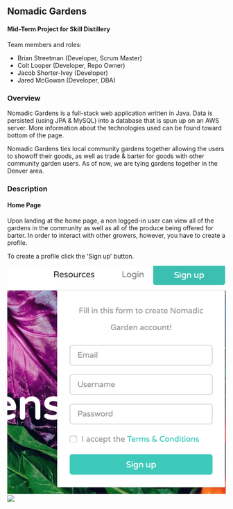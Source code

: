 ## Nomadic Gardens
#### Mid-Term Project for Skill Distillery

Team members and roles: 
* Brian Streetman (Developer, Scrum Master)
* Colt Looper (Developer, Repo Owner)
* Jacob Shorter-Ivey (Developer)
* Jared McGowan (Developer, DBA)

### Overview
Nomadic Gardens is a full-stack web application written in Java. 
Data is persisted (using JPA & MySQL) into a database that is spun up on an
AWS server. More information about the technologies used can be found toward bottom of the page.

Nomadic Gardens ties local community gardens together allowing the users to showoff their goods, as well as trade & barter for goods with other community garden users. As of now, we are tying gardens together in the Denver area.


### Description

#### Home Page
Upon landing at the home page, a non logged-in user can view all of the gardens in the community as well as all of the produce being offered for barter. In order to interact with other growers, however, you have to create a profile. 

To create a profile click the 'Sign up' button.

![Alt text](userSignUp.png)
<img src="https://github.com/favicon.ico" width="48">
